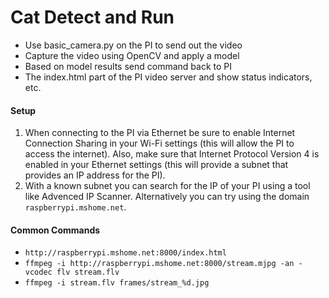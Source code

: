 # Cat Detect and Run

- Use basic_camera.py on the PI to send out the video
- Capture the video using OpenCV and apply a model
- Based on model results send command back to PI
- The index.html part of the PI video server and show status indicators, etc.

#### Setup

1. When connecting to the PI via Ethernet be sure to enable Internet Connection Sharing in your Wi-Fi settings (this will allow the PI to access the internet). Also, make sure that Internet Protocol Version 4 is enabled in your Ethernet settings (this will provide a subnet that provides an IP address for the PI).
2. With a known subnet you can search for the IP of your PI using a tool like Advenced IP Scanner. Alternatively you can try using the domain `raspberrypi.mshome.net`.

#### Common Commands

- `http://raspberrypi.mshome.net:8000/index.html`
- `ffmpeg -i http://raspberrypi.mshome.net:8000/stream.mjpg -an -vcodec flv stream.flv`
- `ffmpeg -i stream.flv frames/stream_%d.jpg`
